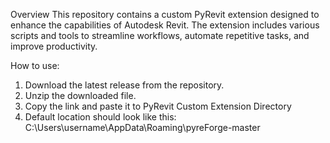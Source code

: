 Overview
This repository contains a custom PyRevit extension designed to enhance the capabilities of Autodesk Revit. The extension includes various scripts and tools to streamline workflows, automate repetitive tasks, and improve productivity.

How to use:
1. Download the latest release from the repository.
2. Unzip the downloaded file.
3. Copy the link and paste it to PyRevit Custom Extension Directory
4. Default location should look like this:
   C:\\Users\username\AppData\Roaming\pyreForge-master

